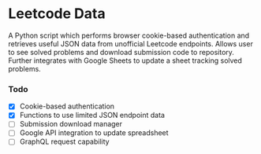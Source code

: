 # Leetcode Data

A Python script which performs browser cookie-based authentication and retrieves useful JSON data from unofficial
Leetcode endpoints. Allows user to see solved problems and download submission code to repository.
Further integrates with Google Sheets to update a sheet tracking solved problems.

### Todo

- [x] Cookie-based authentication
- [x] Functions to use limited JSON endpoint data
- [ ] Submission download manager
- [ ] Google API integration to update spreadsheet
- [ ] GraphQL request capability